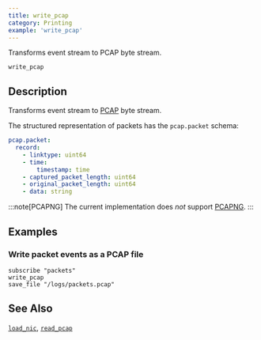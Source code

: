 ```yaml
---
title: write_pcap
category: Printing
example: 'write_pcap'
---
```

Transforms event stream to PCAP byte stream.

```tql
write_pcap
```

## Description

Transforms event stream to [PCAP][pcap-rfc] byte stream.

[pcap-rfc]: https://datatracker.ietf.org/doc/id/draft-gharris-opsawg-pcap-00.html

The structured representation of packets has the `pcap.packet` schema:

```yaml
pcap.packet:
  record:
    - linktype: uint64
    - time:
        timestamp: time
    - captured_packet_length: uint64
    - original_packet_length: uint64
    - data: string
```

:::note[PCAPNG]
The current implementation does *not* support [PCAPNG][pcapng-rfc].
:::

[pcapng-rfc]: https://www.ietf.org/archive/id/draft-tuexen-opsawg-pcapng-05.html

## Examples

### Write packet events as a PCAP file

```tql
subscribe "packets"
write_pcap
save_file "/logs/packets.pcap"
```

## See Also

[`load_nic`](/reference/operators/load_nic),
[`read_pcap`](/reference/operators/read_pcap)
